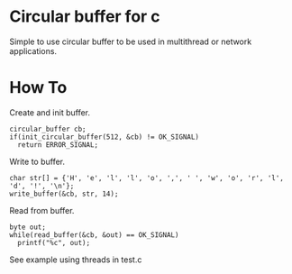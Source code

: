 # Circular buffer for c

Simple to use circular buffer to be used in multithread or network applications.

# How To

Create and init buffer.
```
circular_buffer cb;
if(init_circular_buffer(512, &cb) != OK_SIGNAL)
  return ERROR_SIGNAL;
```

Write to buffer.
```
char str[] = {'H', 'e', 'l', 'l', 'o', ',', ' ', 'w', 'o', 'r', 'l', 'd', '!', '\n'};
write_buffer(&cb, str, 14);
```

Read from buffer.
```
byte out;
while(read_buffer(&cb, &out) == OK_SIGNAL)
  printf("%c", out);
```

See example using threads in test.c
